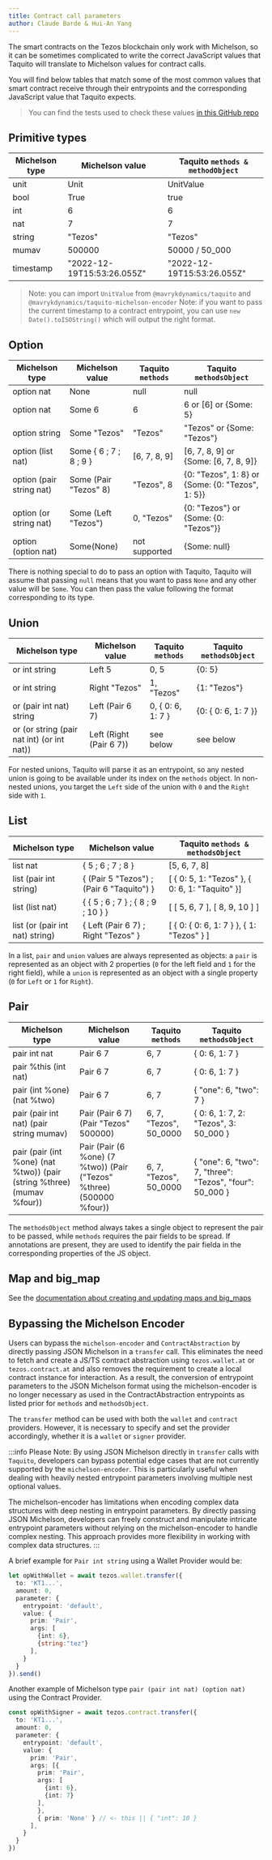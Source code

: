```yaml
---
title: Contract call parameters
author: Claude Barde & Hui-An Yang
---
```


The smart contracts on the Tezos blockchain only work with Michelson, so it can be sometimes complicated to write the correct JavaScript values that Taquito will translate to Michelson values for contract calls.

You will find below tables that match some of the most common values that smart contract receive through their entrypoints and the corresponding JavaScript value that Taquito expects.

> You can find the tests used to check these values [in this GitHub repo](https://github.com/claudebarde/taquito-contract-call-params)

## Primitive types

| Michelson type | Michelson value            | Taquito `methods & methodObject`|
| -------------- | -------------------------- | ------------------------------- |
| unit           | Unit                       | UnitValue                       |
| bool           | True                       | true                            |
| int            | 6                          | 6                               |
| nat            | 7                          | 7                               |
| string         | "Tezos"                    | "Tezos"                         |
| mumav          | 500000                     | 50000 / 50_000                  |
| timestamp      | "2022-12-19T15:53:26.055Z" | "2022-12-19T15:53:26.055Z"      |

> Note: you can import `UnitValue` from `@mavrykdynamics/taquito` and `@mavrykdynamics/taquito-michelson-encoder`
> Note: if you want to pass the current timestamp to a contract entrypoint, you can use `new Date().toISOString()` which will output the right format.

## Option

| Michelson type           | Michelson value        | Taquito `methods`   | Taquito `methodsObject`                          |
| ------------------------ | ---------------------- | ------------------- | ------------------------------------------------ |
| option nat               | None                   | null                | null                                             |
| option nat               | Some 6                 | 6                   | 6 or [6] or {Some: 5}                            |
| option string            | Some "Tezos"           | "Tezos"             | "Tezos" or {Some: "Tezos"}                       |
| option (list nat)        | Some { 6 ; 7 ; 8 ; 9 } | [6, 7, 8, 9]        | [6, 7, 8, 9] or {Some: [6, 7, 8, 9]}             |
| option (pair string nat) | Some (Pair "Tezos" 8)  | "Tezos", 8          | {0: "Tezos", 1: 8} or {Some: {0: "Tezos", 1: 5}} |
| option (or string nat)   | Some (Left "Tezos")    | 0, "Tezos"          | {0: "Tezos"} or {Some: {0: "Tezos"}}             |
| option (option nat)      | Some(None)             | not supported       | {Some: null}                                     |

There is nothing special to do to pass an option with Taquito, Taquito will assume that passing `null` means that you want to pass `None` and any other value will be `Some`. You can then pass the value following the format corresponding to its type.

## Union

| Michelson type                             | Michelson value         | Taquito `methods`         | Taquito `methodsObject` |
| ------------------------------------------ | ----------------------- | ------------------------- | ----------------------- |
| or int string                              | Left 5                  | 0, 5                      | {0: 5}                  |
| or int string                              | Right "Tezos"           | 1, "Tezos"                | {1: "Tezos"}            |
| or (pair int nat) string                   | Left (Pair 6 7)         | 0, { 0: 6, 1: 7 }         | {0: { 0: 6, 1: 7 }}     |
| or (or string (pair nat int) (or int nat)) | Left (Right (Pair 6 7)) | see below                 | see below               |

For nested unions, Taquito will parse it as an entrypoint, so any nested union is going to be available under its index on the `methods` object.
In non-nested unions, you target the `Left` side of the union with `0` and the `Right` side with `1`.

## List

| Michelson type                  | Michelson value                           | Taquito `methods & methodsObject`               |
| ------------------------------- | ----------------------------------------- | ----------------------------------------------- |
| list nat                        | { 5 ; 6 ; 7 ; 8 }                         | [5, 6, 7, 8]                                    |
| list (pair int string)          | { (Pair 5 "Tezos") ; (Pair 6 "Taquito") } | [ { 0: 5, 1: "Tezos" }, { 0: 6, 1: "Taquito" }] |
| list (list nat)                 | { { 5 ; 6 ; 7 } ; { 8 ; 9 ; 10 } }        | [ [ 5, 6, 7 ], [ 8, 9, 10 ] ]                   |
| list (or (pair int nat) string) | { Left (Pair 6 7) ; Right "Tezos" }       | [ { 0: { 0: 6, 1: 7 } }, { 1: "Tezos" } ]       |

In a list, `pair` and `union` values are always represented as objects: a `pair` is represented as an object with 2 properties (`0` for the left field and `1` for the right field), while a `union` is represented as an object with a single property (`0` for `Left` or `1` for `Right`).

## Pair

| Michelson type                                                         | Michelson value                                                      | Taquito `methods`      | Taquito `methodsObject`                                  |
| ---------------------------------------------------------------------- | -------------------------------------------------------------------- | ---------------------- | -------------------------------------------------------- |
| pair int nat                                                           | Pair 6 7                                                             | 6, 7                   | { 0: 6, 1: 7 }                                           |
| pair %this (int nat)                                                   | Pair 6 7                                                             | 6, 7                   | { 0: 6, 1: 7 }                                           |
| pair (int %one) (nat %two)                                             | Pair 6 7                                                             | 6, 7                   | { "one": 6, "two": 7 }                                   |
| pair (pair int nat) (pair string mumav)                                | Pair (Pair 6 7) (Pair "Tezos" 500000)                                | 6, 7, "Tezos", 50_0000 | { 0: 6, 1: 7, 2: "Tezos", 3: 50_000 }                    |
| pair (pair (int %one) (nat %two)) (pair (string %three) (mumav %four)) | Pair (Pair (6 %one) (7 %two)) (Pair ("Tezos" %three) (500000 %four)) | 6, 7, "Tezos", 50_0000 | { "one": 6, "two": 7, "three": "Tezos", "four": 50_000 } |

The `methodsObject` method always takes a single object to represent the pair to be passed, while `methods` requires the pair fields to be spread. If annotations are present, they are used to identify the pair fielda in the corresponding properties of the JS object.


## Map and big_map

See the [documentation about creating and updating maps and big_maps](https://taquito.mavryk.org/docs/michelsonmap/)

## Bypassing the Michelson Encoder
Users can bypass the `michelson-encoder` and `ContractAbstraction` by directly passing JSON Michelson in a `transfer` call. This eliminates the need to fetch and create a JS/TS contract abstraction using `tezos.wallet.at` or `tezos.contract.at` and also removes the requirement to create a local contract instance for interaction. As a result, the conversion of entrypoint parameters to the JSON Michelson format using the michelson-encoder is no longer necessary as used in the ContractAbstraction entrypoints as listed prior for `methods` and `methodsObject`.

The `transfer` method can be used with both the `wallet` and `contract` providers. However, it is necessary to specify and set the provider accordingly, whether it is a `wallet` or `signer` provider.

:::info
Please Note:
By using JSON Michelson directly in `transfer` calls with `Taquito`, developers can bypass potential edge cases that are not currently supported by the `michelson-encoder`. This is particularly useful when dealing with heavily nested entrypoint parameters involving multiple nest optional values.

The michelson-encoder has limitations when encoding complex data structures with deep nesting in entrypoint parameters. By directly passing JSON Michelson, developers can freely construct and manipulate intricate entrypoint parameters without relying on the michelson-encoder to handle complex nesting. This approach provides more flexibility in working with complex data structures.
:::

A brief example for `Pair int string` using a Wallet Provider would be:

```ts
let opWithWallet = await tezos.wallet.transfer({
  to: 'KT1...',
  amount: 0,
  parameter: {
    entrypoint: 'default',
    value: {
      prim: 'Pair',
      args: [
        {int: 6},
        {string:"tez"}
      ],
    }
  }
}).send()
```

Another example of Michelson type `pair (pair int nat) (option nat)` using the Contract Provider.

```ts
const opWithSigner = await tezos.contract.transfer({
  to: 'KT1...',
  amount: 0,
  parameter: {
    entrypoint: 'default',
    value: {
      prim: 'Pair',
      args: [{
        prim: 'Pair',
        args: [
          {int: 6},
          {int: 7}
        ],
        },
        { prim: 'None' } // <- this || { "int": 10 }
      ],
    }
  }
})
```
